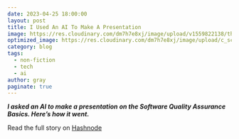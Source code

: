 ```yaml
---
date: 2023-04-25 18:00:00
layout: post
title: I Used An AI To Make A Presentation
image: https://res.cloudinary.com/dm7h7e8xj/image/upload/v1559822138/theme9_v273a9.jpg
optimized_image: https://res.cloudinary.com/dm7h7e8xj/image/upload/c_scale,w_380/v1559822138/theme9_v273a9.jpg
category: blog
tags:
  - non-fiction
  - tech
  - ai
author: gray
paginate: true
---
```


***I asked an AI to make a presentation on the Software Quality Assurance Basics. Here’s how it went.***


Read the full story on [Hashnode](https://digracesion.hashnode.dev/i-used-an-ai-to-make-a-presentation)
